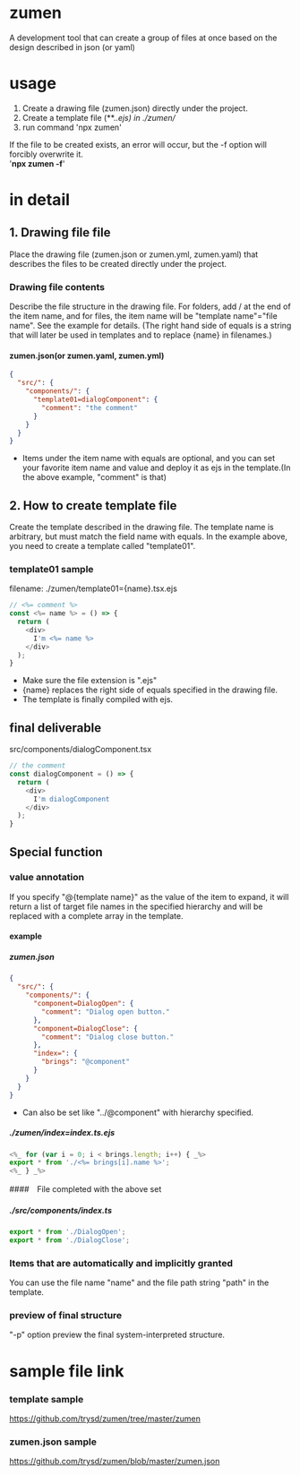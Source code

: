 # zumen

A development tool that can create a group of files at once based on the design described in json (or yaml)

# usage

  1. Create a drawing file (zumen.json) directly under the project.
  2. Create a template file (**.*.ejs) in ./zumen/*
  3. run command 'npx zumen'

  If the file to be created exists, an error will occur, but the -f option will forcibly overwrite it.
    <br>'<strong>npx zumen -f</strong>'

# in detail

## 1. Drawing file file

Place the drawing file (zumen.json or zumen.yml, zumen.yaml) that describes the files to be created directly under the project.

### Drawing file contents

Describe the file structure in the drawing file. For folders, add / at the end of the item name, and for files, the item name will be "template name"="file name". See the example for details.
(The right hand side of equals is a string that will later be used in templates and to replace {name} in filenames.)

#### zumen.json(or zumen.yaml, zumen.yml)

```json
{
  "src/": {
    "components/": {
      "template01=dialogComponent": {
        "comment": "the comment"
      }
    }
  }
}
```
- Items under the item name with equals are optional, and you can set your favorite item name and value and deploy it as ejs in the template.(In the above example, "comment" is that)

## 2. How to create template file

Create the template described in the drawing file. The template name is arbitrary, but must match the field name with equals.
In the example above, you need to create a template called "template01".

### template01 sample
filename: ./zumen/template01={name}.tsx.ejs
```js
// <%= comment %>
const <%= name %> = () => {
  return (
    <div>
      I'm <%= name %>
    </div>
  );
}
```
- Make sure the file extension is ".ejs"
- {name} replaces the right side of equals specified in the drawing file.
- The template is finally compiled with ejs.

## final deliverable

src/components/dialogComponent.tsx
```js
// the comment
const dialogComponent = () => {
  return (
    <div>
      I'm dialogComponent
    </div>
  );
}
```

## Special function

### value annotation

If you specify "@{template name}" as the value of the item to expand, it will return a list of target file names in the specified hierarchy and will be replaced with a complete array in the template.

#### example
##### zumen.json
```json
{
  "src/": {
    "components/": {
      "component=DialogOpen": {
        "comment": "Dialog open button."
      },
      "component=DialogClose": {
        "comment": "Dialog close button."
      },
      "index=": {
        "brings": "@component"
      }
    }
  }
}
```
- Can also be set like "../@component" with hierarchy specified.

##### ./zumen/index=index.ts.ejs
```js
<%_ for (var i = 0; i < brings.length; i++) { _%>
export * from './<%= brings[i].name %>';
<%_ } _%>
```

####　File completed with the above set
##### ./src/components/index.ts
```js
export * from './DialogOpen';
export * from './DialogClose';
```

### Items that are automatically and implicitly granted
You can use the file name "name" and the file path string "path" in the template.

### preview of final structure
"-p" option preview the final system-interpreted structure.

# sample file link

### template sample
https://github.com/trysd/zumen/tree/master/zumen

### zumen.json sample
https://github.com/trysd/zumen/blob/master/zumen.json
